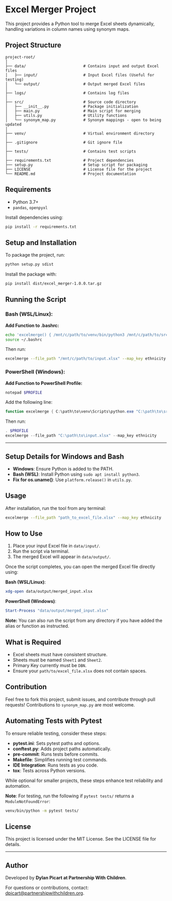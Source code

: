 # Excel Merger Project

This project provides a Python tool to merge Excel sheets dynamically, handling variations in column names using synonym maps.

## Project Structure
```
project-root/
│
├── data/                         # Contains input and output Excel files
│   ├── input/                    # Input Excel files (Useful for testing)
│   └── output/                   # Output merged Excel files
│
├── logs/                         # Contains log files
│
├── src/                          # Source code directory
│   ├── __init__.py               # Package initialization
│   ├── main.py                   # Main script for merging
│   ├── utils.py                  # Utility functions
│   └── synonym_map.py            # Synonym mappings - open to being updated
│
├── venv/                         # Virtual environment directory
│
├── .gitignore                    # Git ignore file
│
├── tests/                        # Contains test scripts
│
├── requirements.txt              # Project dependencies
├── setup.py                      # Setup script for packaging
├── LICENSE                       # License file for the project
└── README.md                     # Project documentation
```

## Requirements
- Python 3.7+
- `pandas`, `openpyxl`

Install dependencies using:
```bash
pip install -r requirements.txt
```

## Setup and Installation
To package the project, run:
```bash
python setup.py sdist
```
Install the package with:
```bash
pip install dist/excel_merger-1.0.0.tar.gz
```

## Running the Script

### **Bash (WSL/Linux)**:
**Add Function to .bashrc:**
```bash
echo 'excelmerge() { /mnt/c/path/to/venv/bin/python3 /mnt/c/path/to/src/main.py "$@"; }' >> ~/.bashrc
source ~/.bashrc
```
Then run:
```bash
excelmerge --file_path "/mnt/c/path/to/input.xlsx" --map_key ethnicity
```

### **PowerShell (Windows)**:
**Add Function to PowerShell Profile:**
```powershell
notepad $PROFILE
```
Add the following line:
```powershell
function excelmerge { C:\path\to\venv\Scripts\python.exe "C:\path\to\src\main.py" @args }
```
Then run:
```powershell
. $PROFILE
excelmerge --file_path "C:\path\to\input.xlsx" --map_key ethnicity
```

---

## Setup Details for Windows and Bash
- **Windows**: Ensure Python is added to the PATH.
- **Bash (WSL)**: Install Python using `sudo apt install python3`.
- **Fix for os.uname()**: Use `platform.release()` in `utils.py`.


## Usage
After installation, run the tool from any terminal:
```bash
excelmerge --file_path "path_to_excel_file.xlsx" --map_key ethnicity
```

## How to Use
1. Place your input Excel file in `data/input/`.
2. Run the script via terminal.
3. The merged Excel will appear in `data/output/`.

Once the script completes, you can open the merged Excel file directly using:

**Bash (WSL/Linux)**:
```bash
xdg-open data/output/merged_input.xlsx
```

**PowerShell (Windows)**:
```powershell
Start-Process "data/output/merged_input.xlsx"
```

**Note:** You can also run the script from any directory if you have added the alias or function as instructed.

## What is Required
- Excel sheets must have consistent structure.
- Sheets must be named `Sheet1` and `Sheet2`.
- Primary Key currently must be `DBN`.
- Ensure your `path/to/excel_file.xlsx` does not contain spaces.

## Contribution
Feel free to fork this project, submit issues, and contribute through pull requests! Contributions to `synonym_map.py` are most welcome.

## Automating Tests with Pytest

To ensure reliable testing, consider these steps:

- **pytest.ini**: Sets pytest paths and options.
- **conftest.py**: Adds project paths automatically.
- **pre-commit**: Runs tests before commits.
- **Makefile**: Simplifies running test commands.
- **IDE Integration**: Runs tests as you code.
- **tox**: Tests across Python versions.

While optional for smaller projects, these steps enhance test reliability and automation.

**Note**: For testing, run the following if `pytest tests/` returns a `ModuleNotFoundError`:
```bash
venv/bin/python -m pytest tests/
```
## **License**
This project is licensed under the MIT License. See the LICENSE file for details.

---

## **Author**
Developed by **Dylan Picart at Partnership With Children**.

For questions or contributions, contact: [dpicart@partnershipwithchildren.org](mailto:dpicart@partnershipwithchildren.org).
